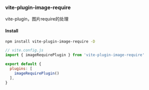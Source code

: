 ### vite-plugin-image-require
vite-plugin，图片require的处理

#### Install

```bash
npm install vite-plugin-image-require -D
```

```js
// vite.config.js
import { imageRequirePlugin } from 'vite-plugin-image-require'

export default {
  plugins: [
    imageRequirePlugin()
  ],
}
```